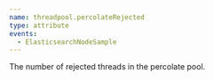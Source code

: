 ```yaml
---
name: threadpool.percolateRejected
type: attribute
events:
  - ElasticsearchNodeSample
---
```


The number of rejected threads in the percolate pool.